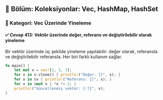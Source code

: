## 📘 Bölüm: Koleksiyonlar: Vec, HashMap, HashSet
### 🔹 Kategori: Vec Üzerinde Yineleme
#### ✅ Cevap 413: Vektör üzerinde değer, referans ve değiştirilebilir olarak yineleme

Bir vektör üzerinde üç şekilde yineleme yapılabilir: değer olarak, referansla ve değiştirilebilir referansla. Her biri farklı kullanım sağlar.

```rust
fn main() {
    let mut v = vec![1, 2, 3];
    for x in v.clone() { println!("Değer: {}", x); }
    for x in &v { println!("Referans: {}", x); }
    for x in &mut v { *x *= 2; }
    println!("Güncellenmiş vektör: {:?}", v);
}
```

